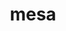---
title: "mesa"
layout: cache
categories: [package, develop-2024-05-12]
meta: {"versions": ["23.3.6"], "compilers": ["gcc@=11.1.0", "gcc@=11.4.0", "gcc@=7.3.1", "gcc@=9.4.0"], "oss": ["amzn2", "ubuntu20.04", "ubuntu22.04"], "platforms": ["linux"], "targets": ["aarch64", "neoverse_n1", "neoverse_v1", "ppc64le", "x86_64_v3"], "stacks": ["aws-isc", "aws-isc-aarch64", "data-vis-sdk", "e4s", "e4s-neoverse_v1", "e4s-power", "e4s-rocm-external", "root"], "num_specs": 11, "num_specs_by_stack": {"aws-isc-aarch64": 2, "root": 11, "aws-isc": 1, "e4s-power": 1, "data-vis-sdk": 2, "e4s-neoverse_v1": 1, "e4s": 3, "e4s-rocm-external": 1}}
spec_details: [{"hash": "ofjhixvsdthv7xkx4da5cl5c3ysin7er", "compiler": "gcc@=7.3.1", "versions": ["23.3.6"], "os": "amzn2", "platform": "linux", "target": "aarch64", "variants": ["build_system=meson", "buildtype=release", "default_library=shared", "+glx", "~llvm", "+opengl", "~opengles", "+osmesa", "~strip"], "stacks": ["aws-isc-aarch64", "root"], "size": "-", "tarball": "https://binaries.spack.io/develop-2024-05-12/build_cache/linux-amzn2-aarch64/gcc-7.3.1/mesa-23.3.6/linux-amzn2-aarch64-gcc-7.3.1-mesa-23.3.6-ofjhixvsdthv7xkx4da5cl5c3ysin7er.spack"}, {"hash": "kqjf35h6xcztlyur6dg6dspogag73rom", "compiler": "gcc@=7.3.1", "versions": ["23.3.6"], "os": "amzn2", "platform": "linux", "target": "neoverse_n1", "variants": ["build_system=meson", "buildtype=release", "default_library=shared", "+glx", "~llvm", "+opengl", "~opengles", "+osmesa", "~strip"], "stacks": ["aws-isc-aarch64", "root"], "size": "-", "tarball": "https://binaries.spack.io/develop-2024-05-12/build_cache/linux-amzn2-neoverse_n1/gcc-7.3.1/mesa-23.3.6/linux-amzn2-neoverse_n1-gcc-7.3.1-mesa-23.3.6-kqjf35h6xcztlyur6dg6dspogag73rom.spack"}, {"hash": "js7iuypduf2di35g3gqjmnmckatkvlt6", "compiler": "gcc@=7.3.1", "versions": ["23.3.6"], "os": "amzn2", "platform": "linux", "target": "x86_64_v3", "variants": ["build_system=meson", "buildtype=release", "default_library=shared", "+glx", "~llvm", "+opengl", "~opengles", "+osmesa", "~strip"], "stacks": ["root", "aws-isc"], "size": "-", "tarball": "https://binaries.spack.io/develop-2024-05-12/build_cache/linux-amzn2-x86_64_v3/gcc-7.3.1/mesa-23.3.6/linux-amzn2-x86_64_v3-gcc-7.3.1-mesa-23.3.6-js7iuypduf2di35g3gqjmnmckatkvlt6.spack"}, {"hash": "n3hi3eojnsx76ucytumvspqtqlolhldt", "compiler": "gcc@=9.4.0", "versions": ["23.3.6"], "os": "ubuntu20.04", "platform": "linux", "target": "ppc64le", "variants": ["build_system=meson", "buildtype=release", "default_library=shared", "+glx", "+llvm", "+opengl", "~opengles", "+osmesa", "~strip"], "stacks": ["e4s-power", "root"], "size": "-", "tarball": "https://binaries.spack.io/develop-2024-05-12/build_cache/linux-ubuntu20.04-ppc64le/gcc-9.4.0/mesa-23.3.6/linux-ubuntu20.04-ppc64le-gcc-9.4.0-mesa-23.3.6-n3hi3eojnsx76ucytumvspqtqlolhldt.spack"}, {"hash": "wli5mr36ngxcwcdoua37whhi77pqk2mi", "compiler": "gcc@=11.1.0", "versions": ["23.3.6"], "os": "ubuntu20.04", "platform": "linux", "target": "x86_64_v3", "variants": ["build_system=meson", "buildtype=release", "default_library=shared", "+glx", "+llvm", "+opengl", "~opengles", "+osmesa", "~strip"], "stacks": ["root", "data-vis-sdk"], "size": "-", "tarball": "https://binaries.spack.io/develop-2024-05-12/build_cache/linux-ubuntu20.04-x86_64_v3/gcc-11.1.0/mesa-23.3.6/linux-ubuntu20.04-x86_64_v3-gcc-11.1.0-mesa-23.3.6-wli5mr36ngxcwcdoua37whhi77pqk2mi.spack"}, {"hash": "q4njg5qxjcaxofttkgoynwltrvhhg3yi", "compiler": "gcc@=11.1.0", "versions": ["23.3.6"], "os": "ubuntu20.04", "platform": "linux", "target": "x86_64_v3", "variants": ["build_system=meson", "buildtype=release", "default_library=shared", "+glx", "+llvm", "+opengl", "~opengles", "+osmesa", "~strip"], "stacks": ["root", "data-vis-sdk"], "size": "-", "tarball": "https://binaries.spack.io/develop-2024-05-12/build_cache/linux-ubuntu20.04-x86_64_v3/gcc-11.1.0/mesa-23.3.6/linux-ubuntu20.04-x86_64_v3-gcc-11.1.0-mesa-23.3.6-q4njg5qxjcaxofttkgoynwltrvhhg3yi.spack"}, {"hash": "v7w3mzdyofivxh7tz63a5bbfs3u2ix4v", "compiler": "gcc@=11.4.0", "versions": ["23.3.6"], "os": "ubuntu22.04", "platform": "linux", "target": "neoverse_v1", "variants": ["build_system=meson", "buildtype=release", "default_library=shared", "+glx", "+llvm", "+opengl", "~opengles", "+osmesa", "~strip"], "stacks": ["e4s-neoverse_v1", "root"], "size": "-", "tarball": "https://binaries.spack.io/develop-2024-05-12/build_cache/linux-ubuntu22.04-neoverse_v1/gcc-11.4.0/mesa-23.3.6/linux-ubuntu22.04-neoverse_v1-gcc-11.4.0-mesa-23.3.6-v7w3mzdyofivxh7tz63a5bbfs3u2ix4v.spack"}, {"hash": "gokt3atsfweag7f4wwimednoyblosjmm", "compiler": "gcc@=11.4.0", "versions": ["23.3.6"], "os": "ubuntu22.04", "platform": "linux", "target": "x86_64_v3", "variants": ["build_system=meson", "buildtype=release", "default_library=shared", "+glx", "+llvm", "+opengl", "~opengles", "+osmesa", "~strip"], "stacks": ["e4s", "root"], "size": "-", "tarball": "https://binaries.spack.io/develop-2024-05-12/build_cache/linux-ubuntu22.04-x86_64_v3/gcc-11.4.0/mesa-23.3.6/linux-ubuntu22.04-x86_64_v3-gcc-11.4.0-mesa-23.3.6-gokt3atsfweag7f4wwimednoyblosjmm.spack"}, {"hash": "vf3tbgivlxhbhfr5psktiwp5glixcpph", "compiler": "gcc@=11.4.0", "versions": ["23.3.6"], "os": "ubuntu22.04", "platform": "linux", "target": "x86_64_v3", "variants": ["build_system=meson", "buildtype=release", "default_library=shared", "+glx", "+llvm", "+opengl", "~opengles", "+osmesa", "~strip"], "stacks": ["root", "e4s-rocm-external"], "size": "-", "tarball": "https://binaries.spack.io/develop-2024-05-12/build_cache/linux-ubuntu22.04-x86_64_v3/gcc-11.4.0/mesa-23.3.6/linux-ubuntu22.04-x86_64_v3-gcc-11.4.0-mesa-23.3.6-vf3tbgivlxhbhfr5psktiwp5glixcpph.spack"}, {"hash": "jei2pdwin4hqxq3jddqm5ee77ezhnm72", "compiler": "gcc@=11.4.0", "versions": ["23.3.6"], "os": "ubuntu22.04", "platform": "linux", "target": "x86_64_v3", "variants": ["build_system=meson", "buildtype=release", "default_library=shared", "+glx", "+llvm", "+opengl", "~opengles", "+osmesa", "~strip"], "stacks": ["e4s", "root"], "size": "-", "tarball": "https://binaries.spack.io/develop-2024-05-12/build_cache/linux-ubuntu22.04-x86_64_v3/gcc-11.4.0/mesa-23.3.6/linux-ubuntu22.04-x86_64_v3-gcc-11.4.0-mesa-23.3.6-jei2pdwin4hqxq3jddqm5ee77ezhnm72.spack"}, {"hash": "nbxturrbxxokdwxktbcwwcpzdb43cw2c", "compiler": "gcc@=11.4.0", "versions": ["23.3.6"], "os": "ubuntu22.04", "platform": "linux", "target": "x86_64_v3", "variants": ["build_system=meson", "buildtype=release", "default_library=shared", "+glx", "+llvm", "+opengl", "~opengles", "+osmesa", "~strip"], "stacks": ["e4s", "root"], "size": "-", "tarball": "https://binaries.spack.io/develop-2024-05-12/build_cache/linux-ubuntu22.04-x86_64_v3/gcc-11.4.0/mesa-23.3.6/linux-ubuntu22.04-x86_64_v3-gcc-11.4.0-mesa-23.3.6-nbxturrbxxokdwxktbcwwcpzdb43cw2c.spack"}]
---